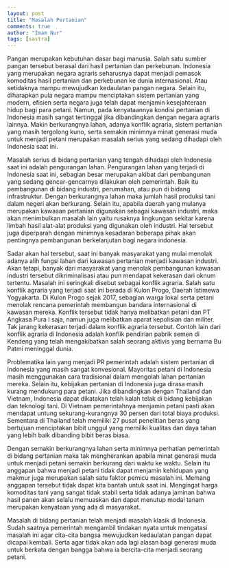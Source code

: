 ```yaml
---
layout: post
title: "Masalah Pertanian"
comments: true
author: "Imam Nur"
tags: [sastra]
---
```


Pangan merupakan kebutuhan dasar bagi manusia. Salah satu sumber pangan tersebut berasal dari hasil pertanian dan perkebunan. Indonesia yang merupakan negara agraris seharusnya dapat menjadi pemasok komoditas hasil pertanian dan perkebunan ke dunia internasional. Atau setidaknya mampu mewujudkan kedaulatan pangan negara. Selain itu, diharapkan pula negara mampu menciptakan sistem pertanian yang modern, efisien serta negara juga telah dapat menjamin kesejahteraan hidup bagi para petani. Namun, pada kenyataannya kondisi pertanian di Indonesia masih sangat tertinggal jika dibandingkan dengan negara agraris lainnya. Makin berkurangnya lahan, adanya konflik agraria, sistem pertanian yang masih tergolong kuno, serta semakin minimnya minat generasi muda untuk menjadi petani merupakan masalah serius yang sedang dihadapi oleh Indonesia saat ini.

Masalah serius di bidang pertanian yang tengah dihadapi oleh Indonesia saat ini adalah pengurangan lahan. Pengurangan lahan yang terjadi di Indonesia saat ini, sebagian besar merupakan akibat dari pembangunan yang sedang gencar-gencarnya dilakukan oleh pemerintah. Baik itu pembangunan di bidang industri, perumahan, atau pun di bidang infrastruktur. Dengan berkurangnya lahan maka jumlah hasil produksi tani dalam negeri akan berkurang. Selain itu, apabila daerah yang mulanya merupakan kawasan pertanian digunakan sebagai kawasan industri, maka akan menimbulkan masalah lain yaitu rusaknya lingkungan sekitar karena limbah hasil alat-alat produksi yang digunakan oleh industri. Hal tersebut juga diperparah dengan minimnya kesadaran beberapa pihak akan pentingnya pembangunan berkelanjutan bagi negara indonesia.

Sadar akan hal tersebut, saat ini banyak masyarakat yang mulai menolak adanya alih fungsi lahan dari kawasan pertanian menjadi kawasan industri. Akan tetapi, banyak dari masyarakat yang menolak pembangunan kawasan industri tersebut dikriminalisasi atau pun mendapat kekerasan dari oknum tertentu. Masalah ini seringkali disebut sebagai konflik agraria. Salah satu konflik agraria yang terjadi saat ini berada di Kulon Progo, Daerah Istimewa Yogyakarta. Di Kulon Progo sejak 2017, sebagian warga lokal serta petani menolak rencana pemerintah membangun bandara internasional di kawasan mereka. Konflik tersebut tidak hanya melibatkan petani dan PT Angkasa Pura I saja, namun juga melibatkan aparat kepolisian dan militer. Tak jarang kekerasan terjadi dalam konflik agraria tersebut. Contoh lain dari konflik agraria di Indonesia adalah konflik pendirian pabrik semen di Kendeng yang telah mengakibatkan salah seorang aktivis yang bernama Bu Patmi meninggal dunia.

Problematika lain yang menjadi PR pemerintah adalah sistem pertanian di Indonesia yang masih sangat konvesional. Mayoritas petani di Indonesia masih menggunakan cara tradisional dalam mengolah lahan pertanian mereka. Selain itu, kebijakan pertanian di Indonesia juga dirasa masih kurang mendukung para petani. Jika dibandingkan dengan Thailand dan Vietnam, Indonesia dapat dikatakan telah kalah telak di bidang kebijakan dan teknologi tani. Di Vietnam pemerintahnya menjamin petani pasti akan mendapat untung sekurang-kurangnya 30 persen dari total biaya produksi. Sementara di Thailand telah memiliki 27 pusat penelitian beras yang bertujuan menciptakan bibit unggul yang memiliki kualitas dan daya tahan yang lebih baik dibanding bibit beras biasa.

Dengan semakin berkurangnya lahan serta minimnya perhatian pemerintah di bidang pertanian maka tak mengherankan apabila minat generasi muda untuk menjadi petani semakin berkurang dari waktu ke waktu. Selain itu anggapan bahwa menjadi petani tidak dapat menjamin kehidupan yang makmur juga merupakan salah satu faktor pemicu masalah ini. Memang anggapan tersebut tidak dapat kita bantah untuk saat ini. Mengingat harga komoditas tani yang sangat tidak stabil serta tidak adanya jaminan bahwa hasil panen akan selalu memuaskan dan dapat menutup modal tanam merupakan kenyataan yang ada di masyarakat.

Masalah di bidang pertanian telah menjadi masalah klasik di Indonesia. Sudah saatnya pemerintah mengambil tindakan nyata untuk mengatasi masalah ini agar cita-cita bangsa mewujudkan kedaulatan pangan dapat dicapai kembali. Serta agar tidak akan ada lagi alasan bagi generasi muda untuk berkata dengan bangga bahwa ia bercita-cita menjadi seorang petani.
